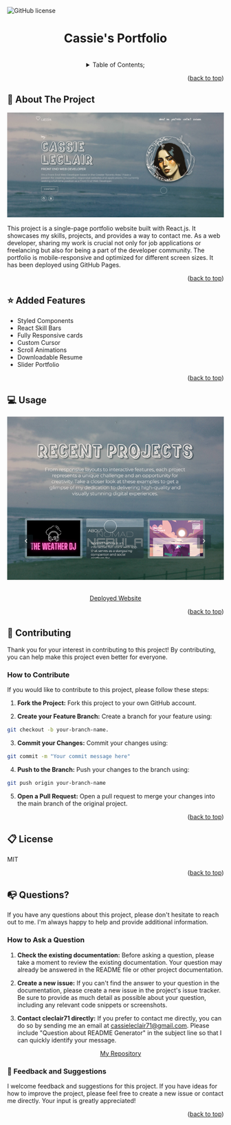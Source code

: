   ![GitHub license](https://img.shields.io/badge/license-MIT-pink.svg)
  <a name="readme-top"></a>
 <br />
 <div align="center">
 <h1 align="center">Cassie's Portfolio</h1>
    
    
  
<br />
<details><summary>Table of Contents;</summary>

* [About the Project](#description) 

* [Added Features](#features)
 
* [Usage](#usage) 

* [Contributing](#contributing)
 
* [license](#license)

* [Questions](#questions)

</details>
</div>

<p align="right">(<a href="#readme-top">back to top</a>)</p>

<a name="description"></a>
## :rocket: About The Project
<p align="center">
  <img src="public/assets/Capture.PNG">
</p>

This project is a single-page portfolio website built with React.js. It showcases my skills, projects, and provides a way to contact me. As a web developer, sharing my work is crucial not only for job applications or freelancing but also for being a part of the developer community. The portfolio is mobile-responsive and optimized for different screen sizes. It has been deployed using GitHub Pages.

<p align="right">(<a href="#readme-top">back to top</a>)</p>


<a name="features"></a>

## :star: Added Features

 - Styled Components
 - React Skill Bars
 - Fully Responsive cards
 - Custom Cursor
 - Scroll Animations
 - Downloadable Resume
 - Slider Portfolio

<p align="right">(<a href="#readme-top">back to top</a>)</p>


  <a name="usage"></a>

## :computer: Usage

<div align="center">
     <img src="public/assets/Capture2.PNG">
   </div>
   <br />
   <p align="center"> 
   <a href="https://drive.google.com/file/d/1oZJElx4QXzcGZlfQwMoUEVd9D6Ld_YKO/view?usp=sharing">Deployed Website</a>
   </p>

<p align="right">(<a href="#readme-top">back to top</a>)</p>
  

 <a name="contributing"></a>

## :handshake: Contributing

Thank you for your interest in contributing to this project! By contributing, you can help make this project even better for everyone.

### How to Contribute

If you would like to contribute to this project, please follow these steps:
      
1. **Fork the Project:** Fork this project to your own GitHub account.

2. **Create your Feature Branch:** Create a branch for your feature using:
```bash 
git checkout -b your-branch-name.
```
3. **Commit your Changes:** Commit your changes using:
```bash 
git commit -m "Your commit message here"
```
4. **Push to the Branch:** Push your changes to the branch using:
```bash 
git push origin your-branch-name
```
5. **Open a Pull Request:** Open a pull request to merge your changes into the main branch of the original project.

<p align="right">(<a href="#readme-top">back to top</a>)</p>


<a name="license"></a>

## :clipboard: License
MIT
  
<p align="right">(<a href="#readme-top">back to top</a>)</p>


<a name="questions"></a>

## :mailbox_with_no_mail: Questions?

If you have any questions about this project, please don't hesitate to reach out to me. I'm always happy to help and provide additional information.

### How to Ask a Question

1. **Check the existing documentation:** Before asking a question, please take a moment to review the existing documentation. Your question may already be answered in the README file or other project documentation.

2. **Create a new issue:** If you can't find the answer to your question in the documentation, please create a new issue in the project's issue tracker. Be sure to provide as much detail as possible about your question, including any relevant code snippets or screenshots.

3. **Contact cleclair71 directly:** If you prefer to contact me directly, you can do so by sending me an email at cassieleclair71@gmail.com. Please include "Question about README Generator" in the subject line so that I can quickly identify your message.

   <p align="center"> 
   <a href="https://github.com/cleclair71/readme-generator/tree/master">My Repository</a>
   </p>
   
### :pray: Feedback and Suggestions

I welcome feedback and suggestions for this project. If you have ideas for how to improve the project, please feel free to create a new issue or contact me directly. Your input is greatly appreciated!
 
  <p align="right">(<a href="#readme-top">back to top</a>)</p>
 